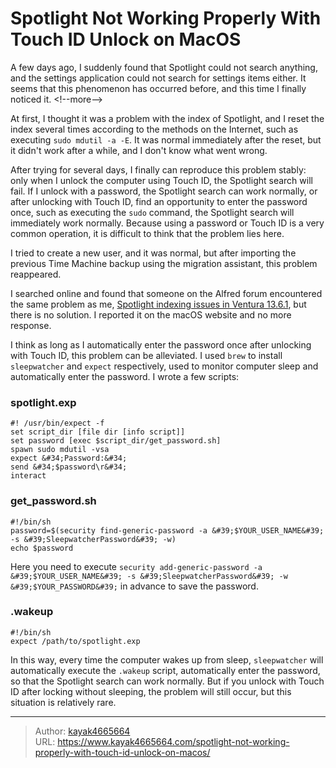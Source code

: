 # Spotlight Not Working Properly With Touch ID Unlock on MacOS


A few days ago, I suddenly found that Spotlight could not search anything, and the settings application could not search for settings items either. It seems that this phenomenon has occurred before, and this time I finally noticed it.
&lt;!--more--&gt;

At first, I thought it was a problem with the index of Spotlight, and I reset the index several times according to the methods on the Internet, such as executing `sudo mdutil -a -E`. It was normal immediately after the reset, but it didn&#39;t work after a while, and I don&#39;t know what went wrong.

After trying for several days, I finally can reproduce this problem stably: only when I unlock the computer using Touch ID, the Spotlight search will fail. If I unlock with a password, the Spotlight search can work normally, or after unlocking with Touch ID, find an opportunity to enter the password once, such as executing the `sudo` command, the Spotlight search will immediately work normally. Because using a password or Touch ID is a very common operation, it is difficult to think that the problem lies here.

I tried to create a new user, and it was normal, but after importing the previous Time Machine backup using the migration assistant, this problem reappeared.

I searched online and found that someone on the Alfred forum encountered the same problem as me, [Spotlight indexing issues in Ventura 13.6.1](https://www.alfredforum.com/topic/21140-spotlight-indexing-issues-in-ventura-1361/), but there is no solution. I reported it on the macOS website and no more response.

I think as long as I automatically enter the password once after unlocking with Touch ID, this problem can be alleviated. I used `brew` to install `sleepwatcher` and `expect` respectively, used to monitor computer sleep and automatically enter the password. I wrote a few scripts:

### spotlight.exp
```shell
#! /usr/bin/expect -f
set script_dir [file dir [info script]]
set password [exec $script_dir/get_password.sh]
spawn sudo mdutil -vsa
expect &#34;Password:&#34;
send &#34;$password\r&#34;
interact
```

### get_password.sh
```shell
#!/bin/sh
password=$(security find-generic-password -a &#39;$YOUR_USER_NAME&#39; -s &#39;SleepwatcherPassword&#39; -w)
echo $password
```

Here you need to execute `security add-generic-password -a &#39;$YOUR_USER_NAME&#39; -s &#39;SleepwatcherPassword&#39; -w &#39;$YOUR_PASSWORD&#39;` in advance to save the password.

### .wakeup
```shell
#!/bin/sh
expect /path/to/spotlight.exp
```

In this way, every time the computer wakes up from sleep, `sleepwatcher` will automatically execute the `.wakeup` script, automatically enter the password, so that the Spotlight search can work normally. But if you unlock with Touch ID after locking without sleeping, the problem will still occur, but this situation is relatively rare.

---

> Author: [kayak4665664](https://github.com/kayak4665664)  
> URL: https://www.kayak4665664.com/spotlight-not-working-properly-with-touch-id-unlock-on-macos/  

